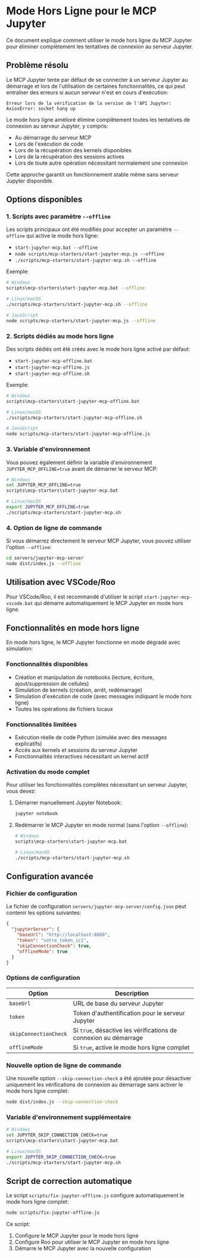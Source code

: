 # Mode Hors Ligne pour le MCP Jupyter

Ce document explique comment utiliser le mode hors ligne du MCP Jupyter pour éliminer complètement les tentatives de connexion au serveur Jupyter.

## Problème résolu

Le MCP Jupyter tente par défaut de se connecter à un serveur Jupyter au démarrage et lors de l'utilisation de certaines fonctionnalités, ce qui peut entraîner des erreurs si aucun serveur n'est en cours d'exécution:

```
Erreur lors de la vérification de la version de l'API Jupyter: AxiosError: socket hang up
```

Le mode hors ligne amélioré élimine complètement toutes les tentatives de connexion au serveur Jupyter, y compris:
- Au démarrage du serveur MCP
- Lors de l'exécution de code
- Lors de la récupération des kernels disponibles
- Lors de la récupération des sessions actives
- Lors de toute autre opération nécessitant normalement une connexion

Cette approche garantit un fonctionnement stable même sans serveur Jupyter disponible.

## Options disponibles

### 1. Scripts avec paramètre `--offline`

Les scripts principaux ont été modifiés pour accepter un paramètre `--offline` qui active le mode hors ligne:

- `start-jupyter-mcp.bat --offline`
- `node scripts/mcp-starters/start-jupyter-mcp.js --offline`
- `./scripts/mcp-starters/start-jupyter-mcp.sh --offline`

Exemple:
```bash
# Windows
scripts\mcp-starters\start-jupyter-mcp.bat --offline

# Linux/macOS
./scripts/mcp-starters/start-jupyter-mcp.sh --offline

# JavaScript
node scripts/mcp-starters/start-jupyter-mcp.js --offline
```

### 2. Scripts dédiés au mode hors ligne

Des scripts dédiés ont été créés avec le mode hors ligne activé par défaut:

- `start-jupyter-mcp-offline.bat`
- `start-jupyter-mcp-offline.js`
- `start-jupyter-mcp-offline.sh`

Exemple:
```bash
# Windows
scripts\mcp-starters\start-jupyter-mcp-offline.bat

# Linux/macOS
./scripts/mcp-starters/start-jupyter-mcp-offline.sh

# JavaScript
node scripts/mcp-starters/start-jupyter-mcp-offline.js
```

### 3. Variable d'environnement

Vous pouvez également définir la variable d'environnement `JUPYTER_MCP_OFFLINE=true` avant de démarrer le serveur MCP:

```bash
# Windows
set JUPYTER_MCP_OFFLINE=true
scripts\mcp-starters\start-jupyter-mcp.bat

# Linux/macOS
export JUPYTER_MCP_OFFLINE=true
./scripts/mcp-starters/start-jupyter-mcp.sh
```

### 4. Option de ligne de commande

Si vous démarrez directement le serveur MCP Jupyter, vous pouvez utiliser l'option `--offline`:

```bash
cd servers/jupyter-mcp-server
node dist/index.js --offline
```

## Utilisation avec VSCode/Roo

Pour VSCode/Roo, il est recommandé d'utiliser le script `start-jupyter-mcp-vscode.bat` qui démarre automatiquement le MCP Jupyter en mode hors ligne.

## Fonctionnalités en mode hors ligne

En mode hors ligne, le MCP Jupyter fonctionne en mode dégradé avec simulation:

### Fonctionnalités disponibles
- Création et manipulation de notebooks (lecture, écriture, ajout/suppression de cellules)
- Simulation de kernels (création, arrêt, redémarrage)
- Simulation d'exécution de code (avec messages indiquant le mode hors ligne)
- Toutes les opérations de fichiers locaux

### Fonctionnalités limitées
- Exécution réelle de code Python (simulée avec des messages explicatifs)
- Accès aux kernels et sessions du serveur Jupyter
- Fonctionnalités interactives nécessitant un kernel actif

### Activation du mode complet

Pour utiliser les fonctionnalités complètes nécessitant un serveur Jupyter, vous devez:

1. Démarrer manuellement Jupyter Notebook:
   ```bash
   jupyter notebook
   ```

2. Redémarrer le MCP Jupyter en mode normal (sans l'option `--offline`):
   ```bash
   # Windows
   scripts\mcp-starters\start-jupyter-mcp.bat
   
   # Linux/macOS
   ./scripts/mcp-starters/start-jupyter-mcp.sh
   ```

## Configuration avancée

### Fichier de configuration

Le fichier de configuration `servers/jupyter-mcp-server/config.json` peut contenir les options suivantes:

```json
{
  "jupyterServer": {
    "baseUrl": "http://localhost:8888",
    "token": "votre_token_ici",
    "skipConnectionCheck": true,
    "offlineMode": true
  }
}
```

### Options de configuration

| Option | Description |
|--------|-------------|
| `baseUrl` | URL de base du serveur Jupyter |
| `token` | Token d'authentification pour le serveur Jupyter |
| `skipConnectionCheck` | Si `true`, désactive les vérifications de connexion au démarrage |
| `offlineMode` | Si `true`, active le mode hors ligne complet |

### Nouvelle option de ligne de commande

Une nouvelle option `--skip-connection-check` a été ajoutée pour désactiver uniquement les vérifications de connexion au démarrage sans activer le mode hors ligne complet:

```bash
node dist/index.js --skip-connection-check
```

### Variable d'environnement supplémentaire

```bash
# Windows
set JUPYTER_SKIP_CONNECTION_CHECK=true
scripts\mcp-starters\start-jupyter-mcp.bat

# Linux/macOS
export JUPYTER_SKIP_CONNECTION_CHECK=true
./scripts/mcp-starters/start-jupyter-mcp.sh
```

## Script de correction automatique

Le script `scripts/fix-jupyter-offline.js` configure automatiquement le mode hors ligne complet:

```bash
node scripts/fix-jupyter-offline.js
```

Ce script:
1. Configure le MCP Jupyter pour le mode hors ligne
2. Configure Roo pour utiliser le MCP Jupyter en mode hors ligne
3. Démarre le MCP Jupyter avec la nouvelle configuration